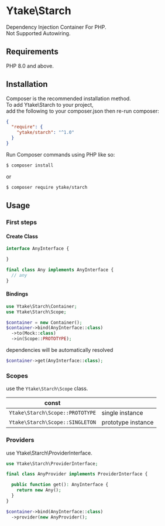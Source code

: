 # Ytake\Starch

Dependency Injection Container For PHP.  
Not Supported Autowiring.

## Requirements

PHP 8.0 and above.

## Installation

Composer is the recommended installation method.  
To add Ytake\Starch to your project,  
add the following to your composer.json then re-run composer:

```json
{
  "require": {
    "ytake/starch": "^1.0"
  }
}
```

Run Composer commands using PHP like so:

```bash
$ composer install
```

or

```bash
$ composer require ytake/starch
```

## Usage

### First steps

#### Create Class

```php
interface AnyInterface {

}
```

```php
final class Any implements AnyInterface {
  // any
}
```

#### Bindings

```php
use Ytake\Starch\Container;
use Ytake\Starch\Scope;

$container = new Container();
$container->bind(AnyInterface::class)
  ->to(Mock::class)
  ->in(Scope::PROTOTYPE);
```

dependencies will be automatically resolved

```php
$container->get(AnyInterface::class);
```

### Scopes

use the `Ytake\Starch\Scope` class.

| const |    |
|-----------|----------|
| `Ytake\Starch\Scope::PROTOTYPE` | single instance |
| `Ytake\Starch\Scope::SINGLETON` | prototype instance  |

### Providers

use Ytake\Starch\ProviderInterface.

```php
use Ytake\Starch\ProviderInterface;

final class AnyProvider implements ProviderInterface {

  public function get(): AnyInterface {
    return new Any();
  }
}
```

```php
$container->bind(AnyInterface::class)
  ->provider(new AnyProvider();
```
